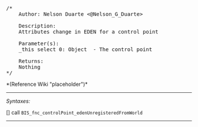 <pre>/*
	Author: Nelson Duarte <@Nelson_G_Duarte>

	Description:
	Attributes change in EDEN for a control point

	Parameter(s):
	_this select 0: Object	- The control point

	Returns:
	Nothing
*/</pre>*(Reference Wiki "placeholder")*<!-- Remove this after fill-in -->


---
*Syntaxes:*

[] call `BIS_fnc_controlPoint_edenUnregisteredFromWorld`

---
